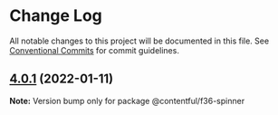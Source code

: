 # Change Log

All notable changes to this project will be documented in this file.
See [Conventional Commits](https://conventionalcommits.org) for commit guidelines.

## [4.0.1](https://github.com/contentful/forma-36/compare/@contentful/f36-spinner@4.0.0...@contentful/f36-spinner@4.0.1) (2022-01-11)

**Note:** Version bump only for package @contentful/f36-spinner
